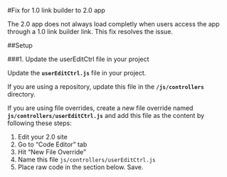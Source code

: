 #Fix for 1.0 link builder to 2.0 app

The 2.0 app does not always load completly when users access the app through a 1.0 link builder link.  This fix resolves the issue.

##Setup

###1. Update the userEditCtrl file in your project

Update the **`userEditCtrl.js`** file in your project.

If you are using a repository, update this file in the **`/js/controllers`** directory.

If you are using file overrides, create a new file override named **`js/controllers/userEditCtrl.js`** and add this file as the content by following these steps:

 1. Edit your 2.0 site
 2. Go to “Code Editor” tab
 3. Hit “New File Override”
 4. Name this file `js/controllers/userEditCtrl.js`
 5. Place raw code in the section below. Save.
